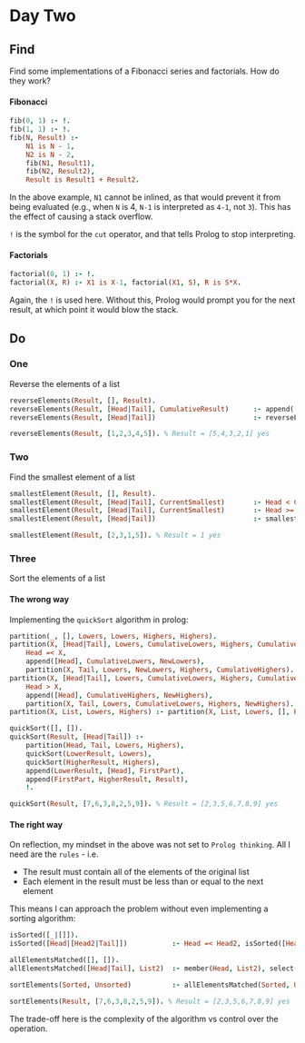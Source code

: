 # Day Two
## Find
Find some implementations of a Fibonacci series and factorials. How do they work?

#### Fibonacci
```Prolog
fib(0, 1) :- !.
fib(1, 1) :- !.
fib(N, Result) :-
    N1 is N - 1,
    N2 is N - 2,
    fib(N1, Result1),
    fib(N2, Result2),
    Result is Result1 + Result2.
```
In the above example, `N1` cannot be inlined, as that would prevent it from being evaluated (e.g., when `N` is 4,
 `N-1` is interpreted as `4-1`, not `3`). This has the effect of causing a stack overflow.
 
 `!` is the symbol for the `cut` operator, and that tells Prolog to stop interpreting.
 
#### Factorials
```Prolog
factorial(0, 1) :- !.
factorial(X, R) :- X1 is X-1, factorial(X1, S), R is S*X.
```

Again, the `!` is used here. Without this, Prolog would prompt you for the next result, at which point it would blow 
the stack.

## Do
### One
Reverse the elements of a list
```Prolog
reverseElements(Result, [], Result).
reverseElements(Result, [Head|Tail], CumulativeResult)      :- append([Head], CumulativeResult, NewResult), reverseElements(Result, Tail, NewResult).
reverseElements(Result, [Head|Tail])                        :- reverseElements(Result, Tail, [Head]), !.

reverseElements(Result, [1,2,3,4,5]). % Result = [5,4,3,2,1] yes
```

### Two
Find the smallest element of a list
```Prolog
smallestElement(Result, [], Result).
smallestElement(Result, [Head|Tail], CurrentSmallest)       :- Head < CurrentSmallest, smallestElement(Result, Tail, Head).
smallestElement(Result, [Head|Tail], CurrentSmallest)       :- Head >= CurrentSmallest, smallestElement(Result, Tail, CurrentSmallest).
smallestElement(Result, [Head|Tail])                        :- smallestElement(Result, Tail, Head), !.

smallestElement(Result, [2,3,1,5]). % Result = 1 yes
```

### Three
Sort the elements of a list
#### The wrong way

Implementing the `quickSort` algorithm in prolog:
```Prolog
partition(_, [], Lowers, Lowers, Highers, Highers).
partition(X, [Head|Tail], Lowers, CumulativeLowers, Highers, CumulativeHighers) :-
    Head =< X,
    append([Head], CumulativeLowers, NewLowers),
    partition(X, Tail, Lowers, NewLowers, Highers, CumulativeHighers).
partition(X, [Head|Tail], Lowers, CumulativeLowers, Highers, CumulativeHighers) :-
    Head > X,
    append([Head], CumulativeHighers, NewHighers),
    partition(X, Tail, Lowers, CumulativeLowers, Highers, NewHighers).
partition(X, List, Lowers, Highers) :- partition(X, List, Lowers, [], Highers, []).

quickSort([], []).
quickSort(Result, [Head|Tail]) :-
    partition(Head, Tail, Lowers, Highers),
    quickSort(LowerResult, Lowers),
    quickSort(HigherResult, Highers),
    append(LowerResult, [Head], FirstPart),
    append(FirstPart, HigherResult, Result),
    !.

quickSort(Result, [7,6,3,8,2,5,9]). % Result = [2,3,5,6,7,8,9] yes
```

#### The right way

On reflection, my mindset in the above was not set to `Prolog thinking`. All I need are the `rules` - i.e.
* The result must contain all of the elements of the original list
* Each element in the result must be less than or equal to the next element

This means I can approach the problem without even implementing a sorting algorithm:
```Prolog
isSorted([_|[]]).
isSorted([Head|[Head2|Tail]])           :- Head =< Head2, isSorted([Head2|Tail]), !.

allElementsMatched([], []).
allElementsMatched([Head|Tail], List2)  :- member(Head, List2), select(Head, List2, Remaining), allElementsMatched(Tail, Remaining), !.

sortElements(Sorted, Unsorted)          :- allElementsMatched(Sorted, Unsorted), isSorted(Sorted), !.

sortElements(Result, [7,6,3,8,2,5,9]). % Result = [2,3,5,6,7,8,9] yes
```

The trade-off here is the complexity of the algorithm vs control over the operation.